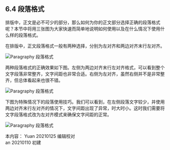 ## 6.4 段落格式 ##

排版中，正文是必不可少的部分，那么如何为你的正文部分选择正确的段落格式呢？本节中将用三张图为大家快速而简单地说明如何使用以及在什么情况下使用什么样的段落格式。

在排版中，正文段落格式一般有两种选择，分别为左对齐和两边对齐末行左对齐。

![Paragraphy 段落格式](http://kitpic.makebi.net/2021/lk_12.jpg)

两种段落格式的正确效果如下图。左侧为两边对齐末行左对齐格式，可以看到整个文字段落非常整齐，文字间距也非常合适。右侧为左对齐，虽然右侧并不是非常整齐，但总体看起来也很不错。

![Paragraphy 段落格式](http://kitpic.makebi.net/2021/lk_13.jpg)

下图为特殊情况下的段落使用技巧。我们可以看到，在左侧段落文字较少，并使用两边对齐末行左对齐的情况下，文字间距出现了异常，时大时小。这时我们需要将文字段落格式改为左对齐模式来确保文字间距的正常。

![Paragraphy 段落格式](http://kitpic.makebi.net/2021/lk_14.jpg)


本内容：
Yuan 20210125 编辑校对  
an 20210110 初建
